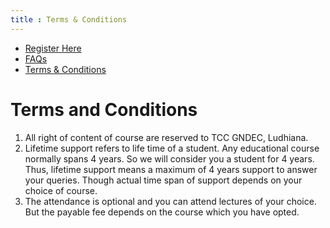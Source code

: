 ```yaml
---
title : Terms & Conditions 
---
```


<link rel = "stylesheet" href = "style/intro.css">

<link rel = "stylesheet" href = "style/intro.css">

<div class="nav_bar" markdown="1">
<div class="menu" markdown="1">

* [Register Here](https://goo.gl/forms/YeDk8IqOeDLKQOtB2)
* [FAQs](/FAQ.md)
* [Terms & Conditions](/Terms.md)

</div>
</div>

# Terms and Conditions

1. All right of content of course are reserved to TCC GNDEC, Ludhiana.
1. Lifetime support refers to life time of a student. Any educational course normally spans 4 years. So we will consider you a student for 4 years. Thus, lifetime support means a maximum of 4 years support to answer your queries. Though actual time span of support depends on your choice of course.
1. The attendance is optional and you can attend lectures of your choice. But the payable fee depends on the course which you have opted.
